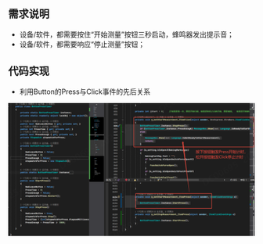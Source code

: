 ## 需求说明
- 设备/软件，都需要按住“开始测量”按钮三秒启动，蜂鸣器发出提示音；
- 设备/软件，都需要响应“停止测量”按钮；
## 代码实现
- 利用Button的Press与Click事件的先后关系

![alt text](assets/20250225--持续按压按钮触发事件/image.png)